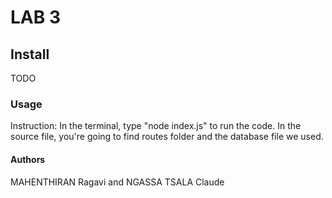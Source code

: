 # LAB 3

## Install

TODO

### Usage

Instruction:
In the terminal, type "node index.js" to run the code.
In the source file, you're going to find routes folder and the database file we used.

#### Authors

MAHENTHIRAN Ragavi and NGASSA TSALA Claude
